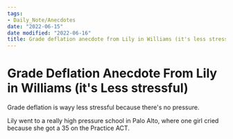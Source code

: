 ```yaml
---
tags:
- Daily_Note/Anecdotes
date: "2022-06-15"
date modified: "2022-06-16"
title: Grade deflation anecdote from Lily in Williams (it's less stressful)
---
```


# Grade Deflation Anecdote From Lily in Williams (it's Less stressful)
Grade deflation is wayy less stressful because there's no pressure.

Lily went to a really high pressure school in Palo Alto, where one girl cried because she got a 35 on the Practice ACT.
